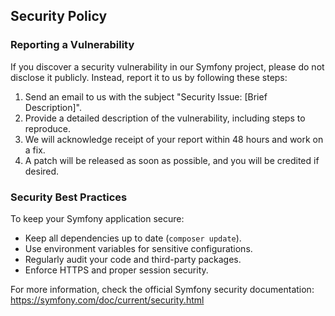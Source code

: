 ## Security Policy

### Reporting a Vulnerability

If you discover a security vulnerability in our Symfony project, please do not disclose it publicly. Instead, report it to us by following these steps:

1. Send an email to us with the subject "Security Issue: [Brief Description]".
2. Provide a detailed description of the vulnerability, including steps to reproduce.
3. We will acknowledge receipt of your report within 48 hours and work on a fix.
4. A patch will be released as soon as possible, and you will be credited if desired.

### Security Best Practices

To keep your Symfony application secure:

- Keep all dependencies up to date (`composer update`).
- Use environment variables for sensitive configurations.
- Regularly audit your code and third-party packages.
- Enforce HTTPS and proper session security.

For more information, check the official Symfony security documentation: https://symfony.com/doc/current/security.html
